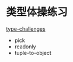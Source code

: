 # 类型体操练习

[type-challenges](https://github.com/type-challenges/type-challenges)

- pick
- readonly
- tuple-to-object
